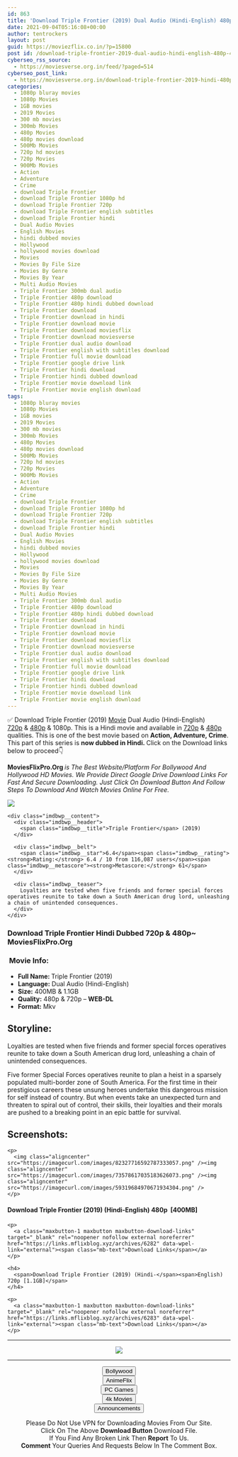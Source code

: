 ```yaml
---
id: 863
title: 'Download Triple Frontier (2019) Dual Audio (Hindi-English) 480p [400MB] || 720p [1.1GB]'
date: 2021-09-04T05:16:08+00:00
author: tentrockers
layout: post
guid: https://moviezflix.co.in/?p=15800
post id: /download-triple-frontier-2019-dual-audio-hindi-english-480p-400mb-720p-1-1gb/
cyberseo_rss_source:
  - https://moviesverse.org.in/feed/?paged=514
cyberseo_post_link:
  - https://moviesverse.org.in/download-triple-frontier-2019-hindi-480p-720p/
categories:
  - 1080p bluray movies
  - 1080p Movies
  - 1GB movies
  - 2019 Movies
  - 300 mb movies
  - 300mb Movies
  - 480p Movies
  - 480p movies download
  - 500Mb Movies
  - 720p hd movies
  - 720p Movies
  - 900Mb Movies
  - Action
  - Adventure
  - Crime
  - download Triple Frontier
  - download Triple Frontier 1080p hd
  - download Triple Frontier 720p
  - download Triple Frontier english subtitles
  - download Triple Frontier hindi
  - Dual Audio Movies
  - English Movies
  - hindi dubbed movies
  - Hollywood
  - hollywood movies download
  - Movies
  - Movies By File Size
  - Movies By Genre
  - Movies By Year
  - Multi Audio Movies
  - Triple Frontier 300mb dual audio
  - Triple Frontier 480p download
  - Triple Frontier 480p hindi dubbed download
  - Triple Frontier download
  - Triple Frontier download in hindi
  - Triple Frontier download movie
  - Triple Frontier download moviesflix
  - Triple Frontier download moviesverse
  - Triple Frontier dual audio download
  - Triple Frontier english with subtitles download
  - Triple Frontier full movie download
  - Triple Frontier google drive link
  - Triple Frontier hindi download
  - Triple Frontier hindi dubbed download
  - Triple Frontier movie download link
  - Triple Frontier movie english download
tags:
  - 1080p bluray movies
  - 1080p Movies
  - 1GB movies
  - 2019 Movies
  - 300 mb movies
  - 300mb Movies
  - 480p Movies
  - 480p movies download
  - 500Mb Movies
  - 720p hd movies
  - 720p Movies
  - 900Mb Movies
  - Action
  - Adventure
  - Crime
  - download Triple Frontier
  - download Triple Frontier 1080p hd
  - download Triple Frontier 720p
  - download Triple Frontier english subtitles
  - download Triple Frontier hindi
  - Dual Audio Movies
  - English Movies
  - hindi dubbed movies
  - Hollywood
  - hollywood movies download
  - Movies
  - Movies By File Size
  - Movies By Genre
  - Movies By Year
  - Multi Audio Movies
  - Triple Frontier 300mb dual audio
  - Triple Frontier 480p download
  - Triple Frontier 480p hindi dubbed download
  - Triple Frontier download
  - Triple Frontier download in hindi
  - Triple Frontier download movie
  - Triple Frontier download moviesflix
  - Triple Frontier download moviesverse
  - Triple Frontier dual audio download
  - Triple Frontier english with subtitles download
  - Triple Frontier full movie download
  - Triple Frontier google drive link
  - Triple Frontier hindi download
  - Triple Frontier hindi dubbed download
  - Triple Frontier movie download link
  - Triple Frontier movie english download
---
```

<div class="thecontent clearfix">
  <p>
    ✅ Download Triple Frontier (2019) <a href="https://moviesverse.org.in/category/movies/" data-wpel-link="internal">Movie</a> Dual Audio (Hindi-English) <a href="https://moviesverse.org.in/720p-movies/" data-wpel-link="internal">720p</a>&nbsp;&&nbsp;<a href="https://moviesverse.org.in/480p-movies/" data-wpel-link="internal">480p</a> & 1080p. This is a Hindi movie and available in <a href="https://moviesverse.org.in/720p-movies/" data-wpel-link="internal">720p</a>&nbsp;&&nbsp;<a href="https://moviesverse.org.in/480p-movies/" data-wpel-link="internal">480p</a> qualities. This is one of the best movie based on <strong>Action, Adventure, Crime</strong>. This part of this series is <strong>now dubbed in <span>Hindi.&nbsp;</span></strong><span>Click on the Download links below to proceed👇</span>
  </p>
  
  <p>
    <strong><span>MoviesFlixPro.Org&nbsp;</span></strong><em>is The Best Website/Platform For Bollywood And Hollywood HD Movies. We Provide Direct Google Drive Download Links For Fast And Secure Downloading. Just Click On Download Button And Follow Steps To&nbsp;Download And Watch Movies Online For Free.</em>
  </p>
  
  <div class="imdbwp imdbwp--movie dark">
    <div class="imdbwp__thumb">
      <a class="imdbwp__link" target="_blank" title="Triple Frontier" href="https://www.imdb.com/title/tt1488606/" rel="nofollow external noopener noreferrer" data-wpel-link="external"><img class="imdbwp__img" src="https://m.media-amazon.com/images/M/MV5BODU4MzM2MDAxMl5BMl5BanBnXkFtZTgwNDEzNjM0NzM@._V1_SX300.jpg" /></a>
    </div>
    
    <div class="imdbwp__content">
      <div class="imdbwp__header">
        <span class="imdbwp__title">Triple Frontier</span> (2019)
      </div>
      
      <div class="imdbwp__belt">
        <span class="imdbwp__star">6.4</span><span class="imdbwp__rating"><strong>Rating:</strong> 6.4 / 10 from 116,087 users</span><span class="imdbwp__metascore"><strong>Metascore:</strong> 61</span>
      </div>
      
      <div class="imdbwp__teaser">
        Loyalties are tested when five friends and former special forces operatives reunite to take down a South American drug lord, unleashing a chain of unintended consequences.
      </div>
    </div>
  </div>
  
  <h3>
    <span>Download Triple Frontier Hindi Dubbed 720p & 480p~ MoviesFlixPro.Org</span>
  </h3>
  
  <h3>
    <span>&nbsp;Movie Info:&nbsp;</span>
  </h3>
  
  <ul>
    <li>
      <strong>Full Name: </strong>Triple Frontier (2019)
    </li>
    <li>
      <strong>Language:</strong> Dual Audio (Hindi-English)
    </li>
    <li>
      <strong>Size:</strong> 400MB & 1.1GB
    </li>
    <li>
      <strong>Quality:</strong> 480p & 720p – <span><strong>WEB-DL</strong></span>
    </li>
    <li>
      <strong>Format:</strong>&nbsp;Mkv
    </li>
  </ul>
  
  <h2>
    <span>Storyline:</span>
  </h2>
  
  <p>
    Loyalties are tested when five friends and former special forces operatives reunite to take down a South American drug lord, unleashing a chain of unintended consequences.
  </p>
  
  <div>
    Five former Special Forces operatives reunite to plan a heist in a sparsely populated multi-border zone of South America. For the first time in their prestigious careers these unsung heroes undertake this dangerous mission for self instead of country. But when events take an unexpected turn and threaten to spiral out of control, their skills, their loyalties and their morals are pushed to a breaking point in an epic battle for survival.
  </div>
  
  <div class="summary_text">
    <h2>
      <span>Screenshots:</span>
    </h2>
    
    <p>
      <img class="aligncenter" src="https://imagecurl.com/images/82327716592787333057.png" /><img class="aligncenter" src="https://imagecurl.com/images/73578617035183626073.png" /><img class="aligncenter" src="https://imagecurl.com/images/59319684970671934304.png" />
    </p>
  </div>
  
  <div class="inline canwrap">
    <h4>
      <span>Download Triple Frontier (2019) (Hindi-English) </span><span>480p&nbsp; [400MB]</span>
    </h4>
    
    <p>
      <a class="maxbutton-1 maxbutton maxbutton-download-links" target="_blank" rel="noopener nofollow external noreferrer" href="https://links.mflixblog.xyz/archives/6282" data-wpel-link="external"><span class="mb-text">Download Links</span></a>
    </p>
    
    <h4>
      <span>Download Triple Frontier (2019) (Hindi-</span><span>English) 720p [1.1GB]</span>
    </h4>
    
    <p>
      <a class="maxbutton-1 maxbutton maxbutton-download-links" target="_blank" rel="noopener nofollow external noreferrer" href="https://links.mflixblog.xyz/archives/6283" data-wpel-link="external"><span class="mb-text">Download Links</span></a>
    </p>
  </div>
</div>

<center>
  </p> 
  
  <hr />
  
  <p>
    <a href="http://gdrivepro.xyz/join.php" data-wpel-link="external" target="_blank" rel="nofollow external noopener noreferrer"><img src="https://i.imgur.com/FhMdWdW.png" /></a>
  </p>
  
  <hr />
  
  <p>
    <a href="https://dogemovies.xyz" target="_blank" data-wpel-link="external" rel="nofollow external noopener noreferrer"><button class="button button5">Bollywood</button></a><br /> <a href="https://animeflix.in" target="_blank" data-wpel-link="external" rel="nofollow external noopener noreferrer"><button class="button button5">AnimeFlix</button></a><br /> <a href="https://gamesflix.net/" target="_blank" data-wpel-link="external" rel="nofollow external noopener noreferrer"><button class="button button5">PC Games</button></a><br /> <a href="https://uhdmovies.in" target="_blank" data-wpel-link="external" rel="nofollow external noopener noreferrer"><button class="button button5">4k Movies</button></a><br /> <a href="https://moviesverse.org.in/announcements/" target="_blank" data-wpel-link="internal" rel="noopener"><button class="button button5">Announcements</button></a>
  </p>
  
  <div class="alert alert-danger">
    Please Do Not Use VPN for Downloading Movies From Our Site.
  </div>
  
  <div class="alert alert-success">
    Click On The Above <strong>Download Button</strong> Download File.
  </div>
  
  <div class="alert alert-warning">
    If You Find Any Broken Link Then <strong>Report</strong> To Us.
  </div>
  
  <div class="alert alert-info">
    <strong>Comment</strong> Your Queries And Requests Below In The Comment Box.
  </div>
  
  <p>
    </center>
  </p>